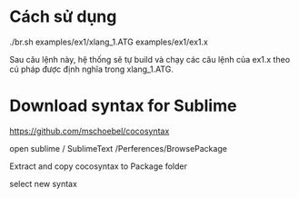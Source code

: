 # Cách sử dụng

./br.sh examples/ex1/xlang_1.ATG  examples/ex1/ex1.x


Sau câu lệnh này, hệ thống sẽ tự build và chạy các câu lệnh của ex1.x theo cú pháp được định nghĩa trong xlang_1.ATG.



# Download syntax for Sublime
https://github.com/mschoebel/cocosyntax

open sublime / SublimeText /Perferences/BrowsePackage

Extract and copy cocosyntax to Package folder

select new syntax
